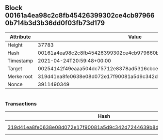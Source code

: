 ## Block 00161a4ea98c2c8fb45426399302ce4cb979660b714b3d3b36dd0f03fb73d179

Attribute | Value
--- | ---
Height | 37783
Hash | 00161a4ea98c2c8fb45426399302ce4cb979660b714b3d3b36dd0f03fb73d179
Timestamp | 2021-04-24T20:59:48+00:00
Target | 00254142f49eaaa504dc75712e8378ad5316cbcead634704b3734b6271167cc4
Merke root | 319d41ea8fe0638e08d072e17f90081a5d9c342d7244639b8dba4e8789e658ec
Nonce | 3911490349

```

```

### Transactions

Hash | Amount
--- | ---
[319d41ea8fe0638e08d072e17f90081a5d9c342d7244639b8dba4e8789e658ec](319d41ea8fe0638e08d072e17f90081a5d9c342d7244639b8dba4e8789e658ec.md) | 10.00000000 SKEPTI 
